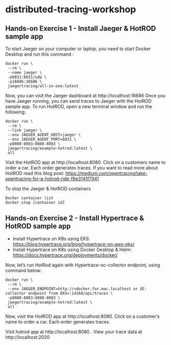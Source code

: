 # distributed-tracing-workshop

## Hands-on Exercise 1 - Install Jaeger & HotROD sample app

To start Jaeger on your computer or laptop, you need to start Docker Desktop and run this command :

```
docker run \
 --rm \
 --name jaeger \
 -p6831:6831/udp \
 -p16686:16686 \
 jaegertracing/all-in-one:latest
```

Now, you can visit the Jaeger dashboard at http://localhost:16686
Once you have Jaeger running, you can send traces to Jaeger with the HotROD sample app. To run HotROD, open a new terminal window and run the following:

```
docker run \
 --rm \
 --link jaeger \
 --env JAEGER_AGENT_HOST=jaeger \
 --env JAEGER_AGENT_PORT=6831 \
 -p8080-8083:8080-8083 \
 jaegertracing/example-hotrod:latest \
 all
```

Visit the HotROD app at http://localhost:8080. Click on a customers name to order a car. Each order generates traces. If you want to read more about HotROD read this blog post: https://medium.com/opentracing/take-opentracing-for-a-hotrod-ride-f6e3141f7941

To stop the Jaeger & HotROD containers

```
Docker container list
docker stop [container id]
```

## Hands-on Exercise 2 - Install Hypertrace & HotROD sample app

- Install Hypertrace on K8s using EKS: https://blog.hypertrace.org/blog/hypertrace-on-aws-eks/ 
- Install Hypertrace on K8s using Docker Desktop & Helm: https://docs.hypertrace.org/deployments/docker/

Now, let’s run HotRod again with Hypertrace-oc-collector endpoint, using command below:

```
docker run \
 --rm \
 --env JAEGER_ENDPOINT=http://<docker.for.mac.localhost or OC-collector endpoint from EKS>:14268/api/traces \
 -p8080-8083:8080-8083 \
 jaegertracing/example-hotrod:latest \
 all
```

Now, visit the HotROD app at http://localhost:8080. Click on a customer’s name to order a car. Each order generates traces. 

Visit hotrod app at http://localhost:8080 . View your trace data at http://localhost:2020


